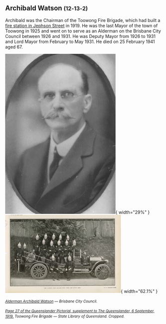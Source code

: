 ## Archibald Watson <small>(12‑13‑2)</small>

Archibald was the Chairman of the Toowong Fire Brigade, which had built a [fire station in Jephson Street](https://heritage.brisbane.qld.gov.au/heritage-places/1703) in 1919. He was the last Mayor of the town of Toowong in 1925 and went on to serve as an Alderman on the Brisbane City Council between 1926 and 1931. He was Deputy Mayor from 1926 to 1931 and Lord Mayor from February to May 1931. He died on 25 February 1941 aged 67.

![](../assets/archibald-watson.jpg){ width="29%" }  ![](../assets/toowong-fire-brigade.jpg){ width="62.1%" }  

*<small>[Alderman Archibald Watson](https://library-brisbane.ent.sirsidynix.net.au/client/en_AU/BrisbaneImages/search/results?qu=Alderman+Archibald+Watson&rm=BRISBANEIMAGES0%7C%7C%7C1%7C%7C%7C0%7C%7C%7Ctrue&te=ASSET&lm=ALL_ASSETS) — Brisbane City Council.</small>* <br>

*<small>[Page 27 of the Queenslander Pictorial, supplement to The Queenslander, 6 September, 1919.](http://onesearch.slq.qld.gov.au/permalink/f/1upgmng/slq_digitool1052814) Toowong Fire Brigade — State Library of Queensland. Cropped.</small>*  
